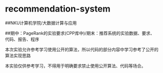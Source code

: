 # recommendation-system

##NKU计算机学院/大数据计算与应用

##期中：PageRank的实验要求(CPP库中)/期末：推荐系统的实验数据、要求、代码、报告、程序

本次实验允许参考学习使用公开的算法，所以代码的部分内容中学习参考了公开的算法实现思路

本实验仅供参考学习，不得用于明确要求禁止使用公开算法、代码等场合。
